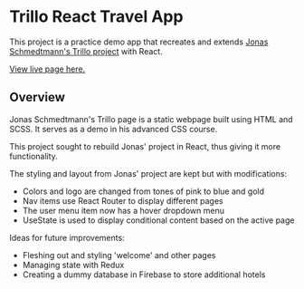 # Trillo React Travel App

This project is a practice demo app that recreates and extends [Jonas Schmedtmann's Trillo project](https://trillo.netlify.app/#) with React.

<a href='https://trillo.tilly.digital' target="_blank">View live page here.</a>

## Overview

Jonas Schmedtmann's Trillo page is a static webpage built using HTML and SCSS. It serves as a demo in his advanced CSS course.

This project sought to rebuild Jonas' project in React, thus giving it more functionality.

The styling and layout from Jonas' project are kept but with modifications:

- Colors and logo are changed from tones of pink to blue and gold
- Nav items use React Router to display different pages
- The user menu item now has a hover dropdown menu
- UseState is used to display conditional content based on the active page

Ideas for future improvements:

- Fleshing out and styling 'welcome' and other pages
- Managing state with Redux
- Creating a dummy database in Firebase to store additional hotels
